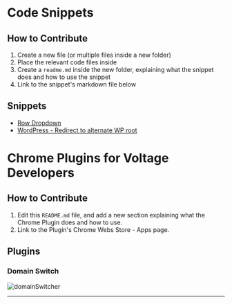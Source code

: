 # Code Snippets

## How to Contribute

1. Create a new file (or multiple files inside a new folder)
2. Place the relevant code files inside
3. Create a `readme.md` inside the new folder, explaining what the snippet does and how to use the snippet
4. Link to the snippet's markdown file below

## Snippets
- [Row Dropdown](row-dropdown/)
- [WordPress - Redirect to alternate WP root](wp-root.php)



# Chrome Plugins for Voltage Developers

## How to Contribute

1. Edit this `README.md` file, and add a new section explaining what the Chrome Plugin does and how to use.
1. Link to the Plugin's Chrome Webs Store - Apps page.

## Plugins

### Domain Switch
![domainSwitcher](https://lh4.googleusercontent.com/eqOc5SAXmyAguEksvRWDfiB9YezlgF380VAiTQRcu2YIm7vUDt6S_YWX5Na6auVtYCcV2IdK4KU=s640-h400-e365-rw)
***

